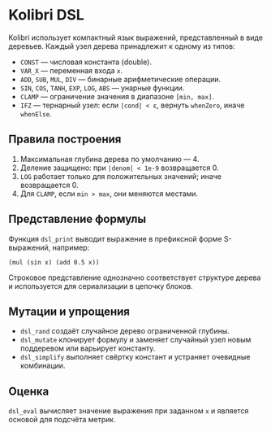 # Kolibri DSL

Kolibri использует компактный язык выражений, представленный в виде деревьев. Каждый узел дерева принадлежит к одному из типов:

- `CONST` — числовая константа (double).
- `VAR_X` — переменная входа `x`.
- `ADD`, `SUB`, `MUL`, `DIV` — бинарные арифметические операции.
- `SIN`, `COS`, `TANH`, `EXP`, `LOG`, `ABS` — унарные функции.
- `CLAMP` — ограничение значения в диапазоне `[min, max]`.
- `IFZ` — тернарный узел: если `|cond| < ε`, вернуть `whenZero`, иначе `whenElse`.

## Правила построения

1. Максимальная глубина дерева по умолчанию — 4.
2. Деление защищено: при `|denom| < 1e-9` возвращается 0.
3. `LOG` работает только для положительных значений; иначе возвращается 0.
4. Для `CLAMP`, если `min > max`, они меняются местами.

## Представление формулы

Функция `dsl_print` выводит выражение в префиксной форме S-выражений, например:

```
(mul (sin x) (add 0.5 x))
```

Строковое представление однозначно соответствует структуре дерева и используется для сериализации в цепочку блоков.

## Мутации и упрощения

- `dsl_rand` создаёт случайное дерево ограниченной глубины.
- `dsl_mutate` клонирует формулу и заменяет случайный узел новым поддеревом или варьирует константу.
- `dsl_simplify` выполняет свёртку констант и устраняет очевидные комбинации.

## Оценка

`dsl_eval` вычисляет значение выражения при заданном `x` и является основой для подсчёта метрик.
